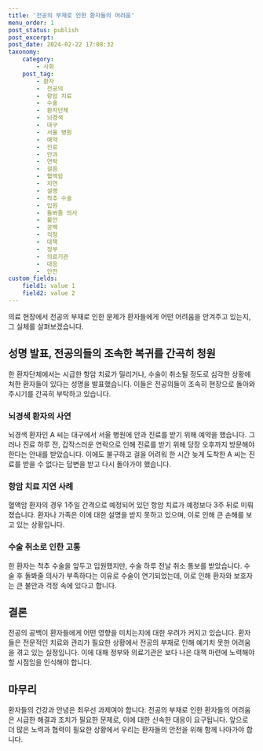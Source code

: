 ```yaml
---
title: '전공의 부재로 인한 환자들의 어려움'
menu_order: 1
post_status: publish
post_excerpt: 
post_date: 2024-02-22 17:08:32
taxonomy:
    category:
        - 사회
    post_tag:
        - 환자
        -  전공의
        -  항암 치료
        -  수술
        -  환자단체
        -  뇌경색
        -  대구
        -  서울 병원
        -  예약
        -  진료
        -  안과
        -  연락
        -  걸음
        -  혈액암
        -  지연
        -  설명
        -  척추 수술
        -  입원
        -  돌봐줄 의사
        -  불안
        -  공백
        -  걱정
        -  대책
        -  정부
        -  의료기관
        -  대응
        -  안전
custom_fields:
    field1: value 1
    field2: value 2
---
```


의료 현장에서 전공의 부재로 인한 문제가 환자들에게 어떤 어려움을 안겨주고 있는지, 그 실체를 살펴보겠습니다.
## 성명 발표, 전공의들의 조속한 복귀를 간곡히 청원
한 환자단체에서는 시급한 항암 치료가 밀리거나, 수술이 취소될 정도로 심각한 상황에 처한 환자들이 있다는 성명을 발표했습니다. 이들은 전공의들이 조속히 현장으로 돌아와 주시기를 간곡히 부탁하고 있습니다.
### 뇌경색 환자의 사연
뇌경색 환자인 A 씨는 대구에서 서울 병원에 안과 진료를 받기 위해 예약을 했습니다. 그러나 진료 하루 전, 갑작스러운 연락으로 인해 진료를 받기 위해 당장 오후까지 방문해야 한다는 안내를 받았습니다. 이에도 불구하고 걸을 어려워 한 시간 늦게 도착한 A 씨는 진료를 받을 수 없다는 답변을 받고 다시 돌아가야 했습니다.
### 항암 치료 지연 사례
혈액암 환자의 경우 1주일 간격으로 예정되어 있던 항암 치료가 예정보다 3주 뒤로 미뤄졌습니다. 환자나 가족은 이에 대한 설명을 받지 못하고 있으며, 이로 인해 큰 손해를 보고 있는 상황입니다.
### 수술 취소로 인한 고통
한 환자는 척추 수술을 앞두고 입원했지만, 수술 하루 전날 취소 통보를 받았습니다. 수술 후 돌봐줄 의사가 부족하다는 이유로 수술이 연기되었는데, 이로 인해 환자와 보호자는 큰 불안과 걱정 속에 있다고 합니다.
## 결론
전공의 공백이 환자들에게 어떤 영향을 미치는지에 대한 우려가 커지고 있습니다. 환자들은 전문적인 치료와 관리가 필요한 상황에서 전공의 부재로 인해 예기치 못한 어려움을 겪고 있는 실정입니다. 이에 대해 정부와 의료기관은 보다 나은 대책 마련에 노력해야 할 시점임을 인식해야 합니다.
## 마무리
환자들의 건강과 안녕은 최우선 과제여야 합니다. 전공의 부재로 인한 환자들의 어려움은 시급한 해결과 조치가 필요한 문제로, 이에 대한 신속한 대응이 요구됩니다. 앞으로 더 많은 노력과 협력이 필요한 상황에서 우리는 환자들의 안전을 위해 함께 나아가야 합니다.
